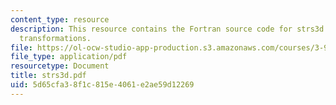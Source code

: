```yaml
---
content_type: resource
description: This resource contains the Fortran source code for strs3d - 3D stress
  transformations.
file: https://ol-ocw-studio-app-production.s3.amazonaws.com/courses/3-91-mechanical-behavior-of-plastics-spring-2007/5d65cfa38f1c815e4061e2ae59d12269_strs3d.pdf
file_type: application/pdf
resourcetype: Document
title: strs3d.pdf
uid: 5d65cfa3-8f1c-815e-4061-e2ae59d12269
---
```

